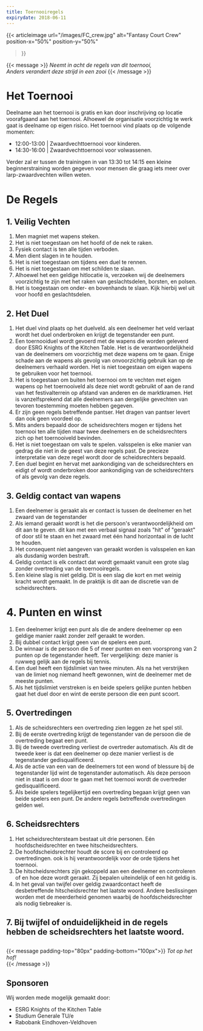 ```yaml
---
title: Toernooiregels
expirydate: 2018-06-11
---
```


{{< articleimage
    url="/images/FC_crew.jpg"
    alt="Fantasy Court Crew"
    position-x="50%"
    position-y="50%"
>}}

{{< message >}}
  _Neemt in acht de regels van dit toernooi,_ \
  _Anders verandert deze strijd in een zooi_
{{< /message >}}

# Het Toernooi
Deelname aan het toernooi is gratis en kan door inschrijving op locatie voorafgaand aan het toernooi. Alhoewel de organisatie voorzichtig te werk gaat is deelname op eigen risico. Het toernooi vind plaats op de volgende momenten:
* 12:00-13:00 | Zwaardvechttoernooi voor kinderen.
* 14:30-16:00 | Zwaardvechttoernooi voor volwassenen.

Verder zal er tussen de trainingen in van 13:30 tot 14:15 een kleine beginnerstraining worden gegeven voor mensen die graag iets meer over larp-zwaardvechten willen weten.

# De Regels
## 1. Veilig Vechten
1. Men magniet met wapens steken.
1. Het is niet toegestaan om het hoofd of de nek te raken.
1. Fysiek contact is ten alle tijden verboden.
1. Men dient slagen in te houden.
1. Het is niet toegestaan om tijdens een duel te rennen.
1. Het is niet toegestaan om met schilden te slaan.
1. Alhoewel het een geldige hitlocatie is, verzoeken wij de deelnemers voorzichtig te zijn met het raken van geslachtsdelen, borsten, en polsen.
1. Het is toegestaan om onder- en bovenhands te slaan. Kijk hierbij wel uit voor hoofd en geslachtsdelen.

## 2. Het Duel
1. Het duel vind plaats op het duelveld. als een deelnemer het veld verlaat wordt het duel onderbroken en krijgt de tegenstander een punt.
1. Een toernooiduel wordt gevoerd met de wapens die worden geleverd door ESRG Knights of the Kitchen Table. Het is de verantwoordelijkheid van de deelnemers om voorzichtig met deze wapens om te gaan. Enige schade aan de wapens als gevolg van onvoorzichtig gebruik kan op de deelnemers verhaald worden. Het is niet toegestaan om eigen wapens te gebruiken voor het toernooi.
1. Het is toegestaan om buiten het toernooi om te vechten met eigen wapens op het toernooiveld als deze niet wordt gebruikt of aan de rand van het festivalterrein op afstand van anderen en de marktkramen. Het is vanzelfsprekend dat alle deelnemers aan dergelijke gevechten van tevoren toestemming moeten hebben gegeven.
1. Er zijn geen regels betreffende pantser. Het dragen van pantser levert dan ook geen voordeel op.
1. Mits anders bepaald door de scheidsrechters mogen er tijdens het toernooi ten alle tijden maar twee deelnemers en de scheidsrechters zich op het toernooiveld bevinden.
1. Het is niet toegestaan om vals te spelen. valsspelen is elke manier van gedrag die niet in de geest van deze regels past. De precieze interpretatie van deze regel wordt door de scheidsrechters bepaald.
1. Een duel begint en hervat met aankondiging van de scheidsrechters en eidigt of wordt onderbroken door aankondiging van de scheidsrechters of als gevolg van deze regels.

## 3. Geldig contact van wapens
1. Een deelnemer is geraakt als er contact is tussen de deelnemer en het zwaard van de tegenstander
1. Als iemand geraakt wordt is het die persoon's verantwoordelijkheid om dit aan te geven. dit kan met een verbaal signaal zoals "hit" of "geraakt" of door stil te staan en het zwaard met één hand horizontaal in de lucht te houden.
1. Het consequent niet aangeven van geraakt worden is valsspelen en kan als dusdanig worden bestraft.
1. Geldig contact is elk contact dat wordt gemaakt vanuit een grote slag zonder overtreding van de toernooiregels.
1. Een kleine slag is niet geldig. Dit is een slag die kort en met weinig kracht wordt gemaakt. In de praktijk is dit aan de discretie van de scheidsrechters.

# 4. Punten en winst</h2>
1. Een deelnemer krijgt een punt als die de andere deelnemer op een geldige manier raakt zonder zelf geraakt te worden.
1. Bij dubbel contact krijgt geen van de spelers een punt.
1. De winnaar is de persoon die 5 of meer punten en een voorsprong van 2 punten op de tegenstander heeft. Ter vergelijking: deze manier is ruwweg gelijk aan de regels bij tennis.
1. Een duel heeft een tijdslimiet van twee minuten. Als na het verstrijken van de limiet nog niemand heeft gewonnen, wint de deelnemer met de meeste punten. 
1. Als het tijdslimiet verstreken is en beide spelers gelijke punten hebben gaat het duel door en wint de eerste persoon die een punt scoort.

## 5. Overtredingen
1. Als de scheidsrechters een overtreding zien leggen ze het spel stil. 
1. Bij de eerste overtreding krijgt de tegenstander van de persoon die de overtreding begaat een punt.
1. Bij de tweede overtreding verliest de overtreder automatisch. Als dit de tweede keer is dat een deelnemer op deze manier verliest is de tegenstander gedisqualificeerd.
1. Als de actie van een van de deelnemers tot een wond of blessure bij de tegenstander lijd wint de tegenstander automatisch. Als deze persoon niet in staat is om door te gaan met het toernooi wordt de overtreder gedisqualificeerd.
1. Als beide spelers tegelijkertijd een overtreding begaan krijgt geen van beide spelers een punt. De andere regels betreffende overtredingen gelden wel.

## 6. Scheidsrechters
1. Het scheidsrechtersteam bestaat uit drie personen. Eén hoofdscheidsrechter en twee hitscheidsrechters.
1. De hoofdscheidsrechter houdt de score bij en controleerd op overtredingen. ook is hij verantwoordelijk voor de orde tijdens het toernooi.
1. De hitscheidsrechters zijn gekoppeld aan een deelnemer en controleren of en hoe deze wordt geraakt. Zij bepalen uiteindelijk of een hit geldig is. 
1. In het geval van twijfel over geldig zwaardcontact heeft de desbetreffende hitscheidsrechter het laatste woord. Andere beslissingen worden met de meerderheid genomen waarbij de hoofdscheidsrechter als nodig tiebreaker is.
				
## 7. Bij twijfel of onduidelijkheid in de regels hebben de scheidsrechters het laatste woord.</h2>
##


{{< message padding-top="80px" padding-bottom="100px">}}
_Tot op het hof!_  
{{< /message >}}

## Sponsoren
Wij worden mede mogelijk gemaakt door:
* ESRG Knights of the Kitchen Table
* Studium Generale TU/e
* Rabobank Eindhoven-Veldhoven
